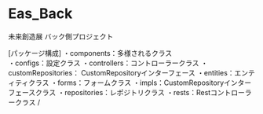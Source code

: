 # Eas_Back
未来創造展 バック側プロジェクト

[パッケージ構成]
・components：多様されるクラス  
・configs：設定クラス
・controllers：コントローラークラス
・customRepositories： CustomRepositoryインターフェース
・entities：エンティティクラス
・forms：フォームクラス
・impls：CustomRepositoryインターフェースクラス
・repositories：レポジトリクラス
・rests：Restコントローラークラス 
/

